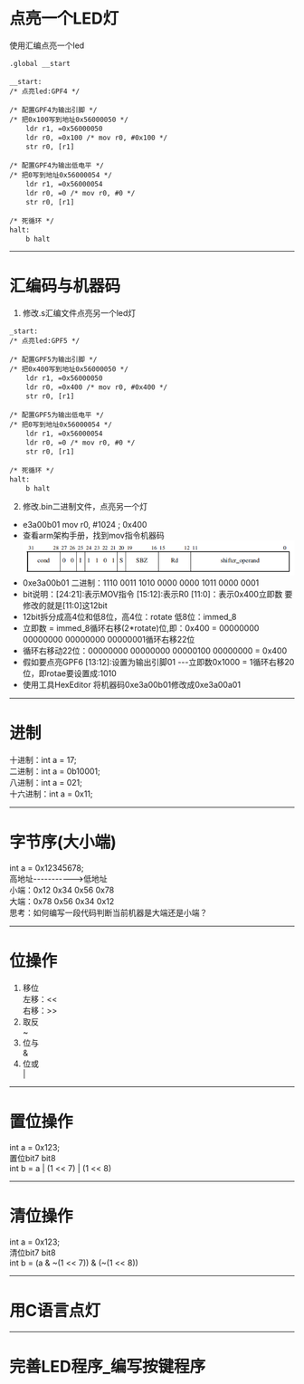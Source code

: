 # 点亮一个LED灯
使用汇编点亮一个led    
```
.global __start

__start:
/* 点亮led:GPF4 */

/* 配置GPF4为输出引脚 */
/* 把0x100写到地址0x56000050 */
	ldr r1, =0x56000050
	ldr r0, =0x100 /* mov r0, #0x100 */
	str r0, [r1]

/* 配置GPF4为输出低电平 */
/* 把0写到地址0x56000054 */
	ldr r1, =0x56000054
	ldr r0, =0 /* mov r0, #0 */
	str r0, [r1]

/* 死循环 */
halt:
	b halt
```
***
# 汇编码与机器码
1. 修改.s汇编文件点亮另一个led灯
```
_start:
/* 点亮led:GPF5 */

/* 配置GPF5为输出引脚 */
/* 把0x400写到地址0x56000050 */
	ldr r1, =0x56000050
	ldr r0, =0x400 /* mov r0, #0x400 */
	str r0, [r1]

/* 配置GPF5为输出低电平 */
/* 把0写到地址0x56000054 */
	ldr r1, =0x56000054
	ldr r0, =0 /* mov r0, #0 */
	str r0, [r1]

/* 死循环 */
halt:
	b halt
```
2. 修改.bin二进制文件，点亮另一个灯  
- e3a00b01 	mov	r0, #1024	; 0x400
- 查看arm架构手册，找到mov指令机器码
![caption](./pic/arm_mov.png)
- 0xe3a00b01 二进制：1110 0011  1010 0000  0000 1011  0000 0001
- bit说明：[24:21]:表示MOV指令 [15:12]:表示R0 [11:0]：表示0x400立即数 要修改的就是[11:0]这12bit
- 12bit拆分成高4位和低8位，高4位：rotate 低8位：immed_8
- 立即数 = immed_8循环右移(2*rotate)位,即：0x400 = 00000000 00000000 00000000 00000001循环右移22位
- 循环右移动22位：00000000  00000000  00000100  00000000 = 0x400
- 假如要点亮GPF6 [13:12]:设置为输出引脚01 ---立即数0x1000 = 1循环右移20位，即rotae要设置成:1010
- 使用工具HexEditor 将机器码0xe3a00b01修改成0xe3a00a01




***
# 进制 
十进制：int a = 17;  
二进制：int a = 0b10001;    
八进制：int a = 021;  
十六进制：int a = 0x11;    
***
# 字节序(大小端)
int a = 0x12345678;  
高地址----------->低地址  
小端：0x12 0x34 0x56 0x78  
大端：0x78 0x56 0x34 0x12  
思考：如何编写一段代码判断当前机器是大端还是小端？  
***
# 位操作
1. 移位  
左移：<<  
右移：>>
2. 取反  
~
3. 位与  
&  
4. 位或  
|  
***
# 置位操作
int a = 0x123;  
置位bit7 bit8  
int b = a | (1 << 7) | (1 << 8)
***
# 清位操作  
int a = 0x123;  
清位bit7 bit8  
int b = (a & \~(1 << 7)) & (\~(1 << 8))
***
# 用C语言点灯  

***
# 完善LED程序_编写按键程序  